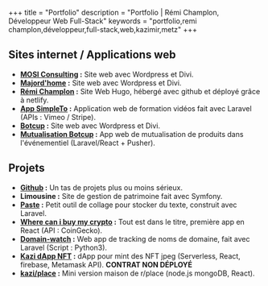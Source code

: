 +++
title = "Portfolio"
description = "Portfolio | Rémi Champlon, Développeur Web Full-Stack"
keywords = "portfolio,remi champlon,développeur,full-stack,web,kazimir,metz"
+++

## Sites internet / Applications web

- **[MOSI Consulting](https://mosiconsulting.com/) :** Site web avec Wordpress et Divi.
- **[Majord'home](https://majord-home.fr/) :** Site web avec Wordpress et Divi.
- **[Rémi Champlon](https://remi-champlon.fr/) :** Site Web Hugo, hébergé avec github et déployé grâce à netlify.
- **[App SimpleTo](https://app.simpleto.fr/) :** Application web de formation vidéos fait avec Laravel (APIs : Vimeo / Stripe).
- **[Botcup](https://www.botcup.fr/) :**  Site web avec Wordpress et Divi.
- **[Mutualisation Botcup](https://mutualisation.botcup.fr/) :**  App web de mutualisation de produits dans l'événementiel (Laravel/React + Pusher).

## Projets

- **[Github](https://github.com/Kazimir42) :** Un tas de projets plus ou moins sérieux.
- **Limousine :** Site de gestion de patrimoine fait avec Symfony.
- **[Paste](https://paste.remi-champlon.fr/) :** Petit outil de collage pour stocker du texte, construit avec Laravel.
- **[Where can i buy my crypto](https://infallible-feynman-35c764.netlify.app/) :** Tout est dans le titre, première app en React (API : CoinGecko).
- **[Domain-watch](https://domain-watch.remi-champlon.fr/) :** Web app de tracking de noms de domaine, fait avec Laravel (Script : Python3).
- **[Kazi dApp NFT](https://spiffy-seahorse-313435.netlify.app/) :** dApp pour mint des NFT jpeg (Serverless, React, firebase, Metamask API). **CONTRAT NON DÉPLOYÉ**
- **[kazi/place](https://place.remi-champlon.fr/) :** Mini version maison de r/place (node.js mongoDB, React).